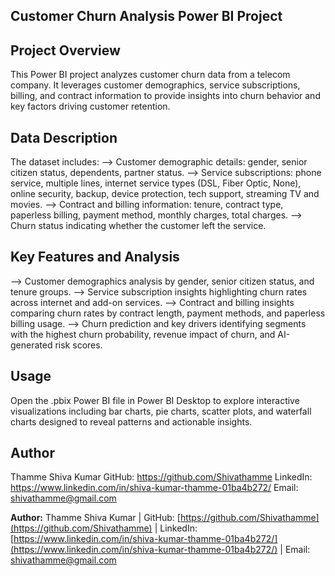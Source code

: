 ## Customer Churn Analysis Power BI Project

## Project Overview
This Power BI project analyzes customer churn data from a telecom company. It leverages customer demographics, service subscriptions, billing, and contract information to provide insights into churn behavior and key factors driving customer retention.

## Data Description

The dataset includes:
--> Customer demographic details: gender, senior citizen status, dependents, partner status.
--> Service subscriptions: phone service, multiple lines, internet service types (DSL, Fiber Optic, None), online security, backup, device protection, tech support, streaming TV and movies.
--> Contract and billing information: tenure, contract type, paperless billing, payment method, monthly charges, total charges.
--> Churn status indicating whether the customer left the service.

## Key Features and Analysis
--> Customer demographics analysis by gender, senior citizen status, and tenure groups.
--> Service subscription insights highlighting churn rates across internet and add-on services.
--> Contract and billing insights comparing churn rates by contract length, payment methods, and paperless billing usage.
--> Churn prediction and key drivers identifying segments with the highest churn probability, revenue impact of churn, and AI-generated risk scores.

## Usage
Open the .pbix Power BI file in Power BI Desktop to explore interactive visualizations including bar charts, pie charts, scatter plots, and waterfall charts designed to reveal patterns and actionable insights.

## Author
Thamme Shiva Kumar
GitHub: https://github.com/Shivathamme
LinkedIn: https://www.linkedin.com/in/shiva-kumar-thamme-01ba4b272/
Email: shivathamme@gmail.com



**Author:** Thamme Shiva Kumar | GitHub: [https://github.com/Shivathamme](https://github.com/Shivathamme) | LinkedIn: [https://www.linkedin.com/in/shiva-kumar-thamme-01ba4b272/](https://www.linkedin.com/in/shiva-kumar-thamme-01ba4b272/) | Email: [shivathamme@gmail.com](mailto:shivathamme@gmail.com)
